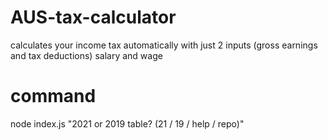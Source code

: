 # AUS-tax-calculator
calculates your income tax automatically with just 2 inputs (gross earnings and tax deductions) salary and wage

# command
node index.js
"2021 or 2019 table? (21 / 19 / help / repo)" 
